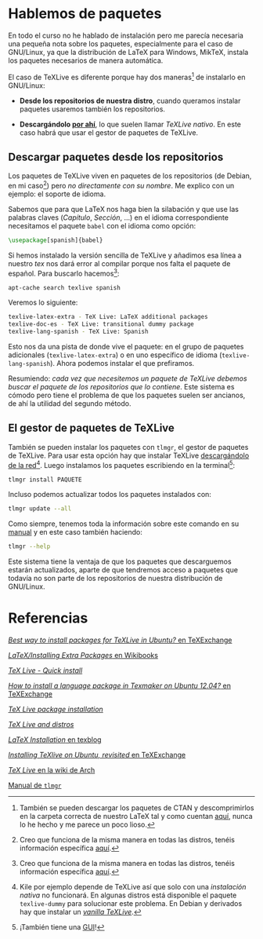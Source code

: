 # Hablemos de paquetes

En todo el curso no he hablado de instalación pero me parecía
necesaria una pequeña nota sobre los paquetes, especialmente para el
caso de GNU/Linux, ya que la distribución de LaTeX para Windows,
MikTeX, instala los paquetes necesarios de manera automática.

El caso de TeXLive es diferente porque hay dos maneras[^manual] de
instalarlo en GNU/Linux:

[^manual]: También se pueden descargar los paquetes de CTAN y
descomprimirlos en la carpeta correcta de nuestro LaTeX tal y como
cuentan
[aquí](https://en.wikibooks.org/wiki/LaTeX/Installing_Extra_Packages),
nunca lo he hecho y me parece un poco lioso.

* **Desde los repositorios de nuestra distro**, cuando queramos
  instalar paquetes usaremos también los repositorios.

* **Descargándolo [por ahí][texlive]**, lo que suelen llamar *TeXLive
  nativo*. En este caso habrá que usar el gestor de paquetes de
  TeXLive.

[texlive]: https://www.tug.org/texlive/doc/texlive-en/texlive-en.html#installation

## Descargar paquetes desde los repositorios

Los paquetes de TeXLive viven en paquetes de los repositorios (de
Debian, en mi caso[^distro]) pero *no directamente con su nombre*. Me
explico con un ejemplo: el soporte de idioma.

[^distro]: Creo que funciona de la misma manera en todas las distros,
tenéis información específica
[aquí](http://tug.org/texlive/distro.html).

Sabemos que para que LaTeX nos haga bien la silabación y que use las
palabras claves (*Capítulo*, *Sección*, …) en el idioma
correspondiente necesitamos el paquete `babel` con el idioma como
opción:

```latex
\usepackage[spanish]{babel}
```

Si hemos instalado la versión sencilla de TeXLive y añadimos esa línea
a nuestro *tex* nos dará error al compilar porque nos falta el paquete
de español. Para buscarlo hacemos[^distro]:

[^distro]: Para ver cuál es el comando para buscar paquetes
equivalente a `apt-cache search` en otras distros podéis usar
[esta tabla][tabla] de los *compis* de [Colaboratorio].

[tabla]: https://colaboratorio.net/gestor-paquetes.html
[Colaboratorio]: https://colaboratorio.net/

```bash
apt-cache search texlive spanish
```

Veremos lo siguiente:

```bash
texlive-latex-extra - TeX Live: LaTeX additional packages
texlive-doc-es - TeX Live: transitional dummy package
texlive-lang-spanish - TeX Live: Spanish
```

Esto nos da una pista de donde vive el paquete: en el grupo de
paquetes adicionales (`texlive-latex-extra`) o en uno específico de
idioma (`texlive-lang-spanish`). Ahora podemos instalar el que
prefiramos.

Resumiendo: *cada vez que necesitemos un paquete de TeXLive debemos
buscar el paquete de los repositorios que lo contiene*. Este sistema
es cómodo pero tiene el problema de que los paquetes suelen ser
ancianos, de ahí la utilidad del segundo método.

## El gestor de paquetes de TeXLive

También se pueden instalar los paquetes con `tlmgr`, el gestor de
paquetes de TeXLive. Para usar esta opción hay que instalar TeXLive
[descargándolo de la red][internet][^kile]. Luego instalamos los
paquetes escribiendo en la terminal[^gui]:

```bash
tlmgr install PAQUETE
```

[internet]: http://tug.org/texlive/acquire-netinstall.html

[^kile]: Kile por ejemplo depende de TeXLive así que solo con una
*instalación nativa* no funcionará. En algunas distros está disponible
el paquete `texlive-dummy` para solucionar este problema. En Debian y
derivados hay que instalar un [*vanilla TeXLive*].

[*vanilla TeXLive*]: http://tug.org/texlive/debian.html#vanilla

[^gui]: ¡También tiene una [GUI]! 

[GUI]: https://darrengoossens.wordpress.com/tag/gui/

Incluso podemos actualizar todos los paquetes instalados con:

```bash
tlmgr update --all
```

Como siempre, tenemos toda la información sobre este comando en su
[manual] y en este caso también haciendo:

```bash
tlmgr --help
```

Este sistema tiene la ventaja de que los paquetes que descarguemos
estarán actualizados, aparte de que tendremos acceso a paquetes que
todavía no son parte de los repositorios de nuestra distribución de
GNU/Linux.

# Referencias

[*Best way to install packages for TeXLive in Ubuntu?* en TeXExchange](http://tex.stackexchange.com/questions/28528/best-way-to-install-packages-for-texlive-in-ubuntu)

[*LaTeX/Installing Extra Packages* en Wikibooks](https://en.wikibooks.org/wiki/LaTeX/Installing_Extra_Packages)

[*TeX Live - Quick install*](https://www.tug.org/texlive/quickinstall.html)

[*How to install a language package in Texmaker on Ubuntu 12.04?* en TeXExchange](http://tex.stackexchange.com/questions/73526/how-to-install-a-language-package-in-texmaker-on-ubuntu-12-04#73528)

[*TeX Live package installation*](https://www.tug.org/texlive/pkginstall.html)

[*TeX Live and distros*](http://tug.org/texlive/distro.html)

[*LaTeX Installation* en texblog](http://texblog.org/2011/05/12/updating-latex-tex-live/)

[*Installing TeXlive on Ubuntu, revisited* en TeXExchange](https://tex.stackexchange.com/questions/114623/installing-texlive-on-ubuntu-revisited)

[*TeX Live* en la wiki de Arch](https://wiki.archlinux.org/index.php/TeX_Live)

[Manual de `tlmgr`][manual]

[manual]: https://www.tug.org/texlive/doc/tlmgr.html
